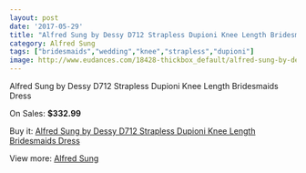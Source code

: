```yaml
---
layout: post
date: '2017-05-29'
title: "Alfred Sung by Dessy D712 Strapless Dupioni Knee Length Bridesmaids Dress"
category: Alfred Sung
tags: ["bridesmaids","wedding","knee","strapless","dupioni"]
image: http://www.eudances.com/18428-thickbox_default/alfred-sung-by-dessy-d712-strapless-dupioni-knee-length-bridesmaids-dress.jpg
---
```

Alfred Sung by Dessy D712 Strapless Dupioni Knee Length Bridesmaids Dress

On Sales: **$332.99**
<a href="https://www.eudances.com/en/alfred-sung/5434-alfred-sung-by-dessy-d712-strapless-dupioni-knee-length-bridesmaids-dress.html"><amp-img layout="responsive" width="600" height="600" src="//www.eudances.com/18428-thickbox_default/alfred-sung-by-dessy-d712-strapless-dupioni-knee-length-bridesmaids-dress.jpg" alt="Alfred Sung by Dessy D712 Strapless Dupioni Knee Length Bridesmaids Dress 0" /></a>
<a href="https://www.eudances.com/en/alfred-sung/5434-alfred-sung-by-dessy-d712-strapless-dupioni-knee-length-bridesmaids-dress.html"><amp-img layout="responsive" width="600" height="600" src="//www.eudances.com/18429-thickbox_default/alfred-sung-by-dessy-d712-strapless-dupioni-knee-length-bridesmaids-dress.jpg" alt="Alfred Sung by Dessy D712 Strapless Dupioni Knee Length Bridesmaids Dress 1" /></a>

Buy it: [Alfred Sung by Dessy D712 Strapless Dupioni Knee Length Bridesmaids Dress](https://www.eudances.com/en/alfred-sung/5434-alfred-sung-by-dessy-d712-strapless-dupioni-knee-length-bridesmaids-dress.html "Alfred Sung by Dessy D712 Strapless Dupioni Knee Length Bridesmaids Dress")

View more: [Alfred Sung](https://www.eudances.com/en/52-alfred-sung "Alfred Sung")